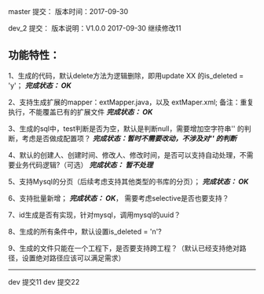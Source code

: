 ﻿
master 提交：
版本时间：2017-09-30

dev_2 提交：
版本说明：V1.0.0
2017-09-30
继续修改11

## 功能特性：
1、生成的代码，默认delete方法为逻辑删除，即用update XX 的is_deleted = 'y'；
**_完成状态： OK_**

2、支持生成扩展的mapper：extMapper.java，以及 extMaper.xml;
备注：重复执行，不能覆盖已有的扩展文件
**_完成状态： OK_**

3、生成的sql中，test判断是否为空，默认是判断null，需要增加空字符串'' 的判断，考虑是否做成配置项？
**_完成状态：暂时不需要改动，不涉及对'' 的判断_**

4、默认的创建人、创建时间、修改人、修改时间，是否可以支持自动处理，不需要业务代码逻辑?（可选）
**_完成状态： 暂不处理_**

5、支持Mysql的分页（后续考虑支持其他类型的书库的分页）；
**_完成状态： OK_**

6、支持批量新增；
**_完成状态： OK_**， 需要考虑selective是否也要支持？

7、id生成是否有实现，针对mysql，调用mysql的uuid？

8、生成的所有条件中，默认设置is_deleted = 'n'?

9、生成的文件只能在一个工程下，是否要支持跨工程？（默认已经支持绝对路径，设置绝对路径应该可以满足需求）


------------------------------

dev 提交11
dev 提交22
